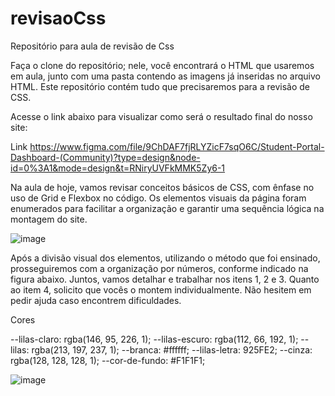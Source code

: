 # revisaoCss
Repositório para aula de revisão de Css

Faça o clone do repositório; nele, você encontrará o HTML que usaremos em aula, junto com uma pasta contendo as imagens já inseridas no arquivo HTML. Este repositório contém tudo que precisaremos para a revisão de CSS.

Acesse o link abaixo para visualizar como será o resultado final do nosso site:

Link https://www.figma.com/file/9ChDAF7fjRLYZicF7sqO6C/Student-Portal-Dashboard-(Community)?type=design&node-id=0%3A1&mode=design&t=RNiryUVFkMMK5Zy6-1 

Na aula de hoje, vamos revisar conceitos básicos de CSS, com ênfase no uso de Grid e Flexbox no código. Os elementos visuais da página foram enumerados para facilitar a organização e garantir uma sequência lógica na montagem do site.

![image](https://github.com/PaulaRabelo/revisaoCss/assets/88298525/f5dbba88-cd39-48b0-ad49-eb70e3392741)

Após a divisão visual dos elementos, utilizando o método que foi ensinado, prosseguiremos com a organização por números, conforme indicado na figura abaixo. Juntos, vamos detalhar e trabalhar nos itens 1, 2 e 3.
Quanto ao item 4, solicito que vocês o montem individualmente. Não hesitem em pedir ajuda caso encontrem dificuldades.

Cores

 --lilas-claro: rgba(146, 95, 226, 1);
    --lilas-escuro: rgba(112, 66, 192, 1);
    --lilas: rgba(213, 197, 237, 1);
    --branca: #ffffff;
    --lilas-letra: 925FE2;
    --cinza: rgba(128, 128, 128, 1);
    --cor-de-fundo: #F1F1F1;

![image](https://github.com/PaulaRabelo/revisaoCss/assets/88298525/54cf0511-990e-45be-b4c4-9aa003077401)








